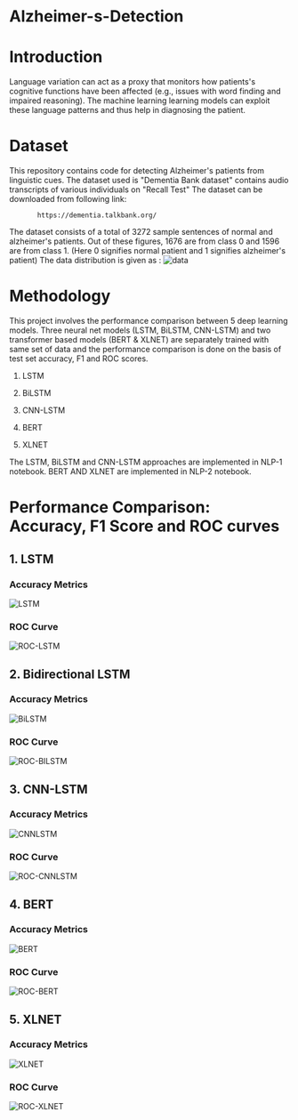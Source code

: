 # Alzheimer-s-Detection

# Introduction
Language variation can act as a proxy that monitors how patients's cognitive functions have been affected (e.g., issues with word finding and impaired reasoning). The machine learning learning models can exploit these language patterns and thus help in diagnosing the patient.

# Dataset
This repository contains code for detecting Alzheimer's patients from linguistic cues. The dataset used is "Dementia Bank dataset" contains audio transcripts of various individuals on "Recall Test"
The dataset can be downloaded from following link:

           https://dementia.talkbank.org/
           
The dataset consists of a total of 3272 sample sentences of normal and alzheimer's patients.
Out of these figures, 1676 are from class 0 and 1596 are from class 1.
(Here 0 signifies normal patient and 1 signifies alzheimer's patient)
The data distribution is given as :
![data](https://github.com/hananshafi/Alzheimer-s-Detection/blob/master/assets/label_dist.png)

# Methodology          
This project involves the performance comparison between 5 deep learning models. Three neural net models (LSTM, BiLSTM, CNN-LSTM) and two transformer based models (BERT & XLNET) are separately trained with same set of data and the performance comparison is done on the basis of test set accuracy, F1 and ROC scores.

1. LSTM

2. BiLSTM

3. CNN-LSTM

4. BERT

5. XLNET

The LSTM, BiLSTM and CNN-LSTM approaches are implemented in NLP-1 notebook. BERT AND XLNET are implemented in NLP-2 notebook.

# Performance Comparison: Accuracy, F1 Score and ROC curves

## 1. LSTM

### Accuracy Metrics
![LSTM](https://github.com/hananshafi/Alzheimer-s-Detection/blob/master/assets/lstm.JPG)

### ROC Curve
![ROC-LSTM](https://github.com/hananshafi/Alzheimer-s-Detection/blob/master/assets/roc_lstm.png)


## 2. Bidirectional LSTM

### Accuracy Metrics
![BiLSTM](https://github.com/hananshafi/Alzheimer-s-Detection/blob/master/assets/bilstm.JPG)

### ROC Curve
![ROC-BILSTM](https://github.com/hananshafi/Alzheimer-s-Detection/blob/master/assets/roc_bilstm.png)

## 3. CNN-LSTM

### Accuracy Metrics
![CNNLSTM](https://github.com/hananshafi/Alzheimer-s-Detection/blob/master/assets/cnn-lstm.JPG)

### ROC Curve
![ROC-CNNLSTM](https://github.com/hananshafi/Alzheimer-s-Detection/blob/master/assets/roc-onv-lstm.png)

## 4. BERT

### Accuracy Metrics
![BERT](https://github.com/hananshafi/Alzheimer-s-Detection/blob/master/assets/bert.JPG)

### ROC Curve
![ROC-BERT](https://github.com/hananshafi/Alzheimer-s-Detection/blob/master/assets/bert_roc.png)

## 5. XLNET

### Accuracy Metrics
![XLNET](https://github.com/hananshafi/Alzheimer-s-Detection/blob/master/assets/xlnet.JPG)

### ROC Curve
![ROC-XLNET](https://github.com/hananshafi/Alzheimer-s-Detection/blob/master/assets/xlnet_auc_roc.png)
